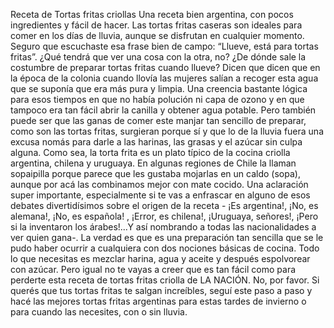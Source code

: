 Receta de Tortas fritas criollas
Una receta bien argentina, con pocos ingredientes y fácil de hacer. Las tortas fritas caseras son ideales para comer en los días de lluvia, aunque se disfrutan en cualquier momento. Seguro que escuchaste esa frase bien de campo: “Llueve, está para tortas fritas”. ¿Qué tendrá que ver una cosa con la otra, no? ¿De dónde sale la costumbre de preparar tortas fritas cuando llueve? Dicen que dicen que en la época de la colonia cuando llovía las mujeres salían a recoger esta agua que se suponía que era más pura y limpia. Una creencia bastante lógica para esos tiempos en que no había polución ni capa de ozono y en que tampoco era tan fácil abrir la canilla y obtener agua potable. Pero también puede ser que las ganas de comer este manjar tan sencillo de preparar, como son las tortas fritas, surgieran porque sí y que lo de la lluvia fuera una excusa nomás para darle a las harinas, las grasas y el azúcar sin culpa alguna. Como sea, la torta frita es un plato típico de la cocina criolla argentina, chilena y uruguaya. En algunas regiones de Chile la llaman sopaipilla porque parece que les gustaba mojarlas en un caldo (sopa), aunque por acá las combinamos mejor con mate cocido. Una aclaración super importante, especialmente si te vas a enfrascar en alguno de esos debates divertidísimos sobre el origen de la receta - ¡Es argentina!, ¡No, es alemana!, ¡No, es española! , ¡Error, es chilena!, ¡Uruguaya, señores!, ¡Pero si la inventaron los árabes!...Y así nombrando a todas las nacionalidades a ver quien gana-. La verdad es que es una preparación tan sencilla que se le pudo haber ocurrir a cualquiera con dos nociones básicas de cocina. Todo lo que necesitas es mezclar harina, agua y aceite y después espolvorear con azúcar. Pero igual no te vayas a creer que es tan fácil como para perderte esta receta de tortas fritas criolla de LA NACIÓN. No, por favor. Si querés que tus tortas fritas te salgan increíbles, seguí este paso a paso y hacé las mejores tortas fritas argentinas para estas tardes de invierno o para cuando las necesites, con o sin lluvia.
